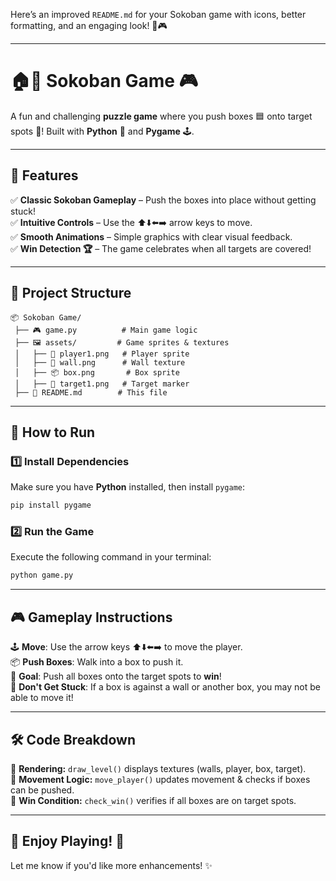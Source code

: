 Here’s an improved `README.md` for your Sokoban game with icons, better formatting, and an engaging look! 🚀🎮  

---

# 🏠🧩 Sokoban Game 🎮  

A fun and challenging **puzzle game** where you push boxes 🟦 onto target spots 🎯! Built with **Python** 🐍 and **Pygame** 🕹️.

---

## 🚀 Features  

✅ **Classic Sokoban Gameplay** – Push the boxes into place without getting stuck!  
✅ **Intuitive Controls** – Use the ⬆️⬇️⬅️➡️ arrow keys to move.  
✅ **Smooth Animations** – Simple graphics with clear visual feedback.  
✅ **Win Detection 🏆** – The game celebrates when all targets are covered!  

---

## 📂 Project Structure  

```
📦 Sokoban Game/
 ├── 🎮 game.py          # Main game logic
 ├── 🖼️ assets/         # Game sprites & textures
 │   ├── 🧍 player1.png   # Player sprite
 │   ├── 🧱 wall.png      # Wall texture
 │   ├── 📦 box.png       # Box sprite
 │   ├── 🎯 target1.png   # Target marker
 ├── 📜 README.md        # This file
```

---

## 🔧 How to Run  

### 1️⃣ Install Dependencies  
Make sure you have **Python** installed, then install `pygame`:  

```sh
pip install pygame
```

### 2️⃣ Run the Game  
Execute the following command in your terminal:  

```sh
python game.py
```

---

## 🎮 Gameplay Instructions  

🕹️ **Move**: Use the arrow keys ⬆️⬇️⬅️➡️ to move the player.  
📦 **Push Boxes**: Walk into a box to push it.  
🎯 **Goal**: Push all boxes onto the target spots to **win**!  
🚧 **Don't Get Stuck**: If a box is against a wall or another box, you may not be able to move it!  

---

## 🛠️ Code Breakdown  

🔹 **Rendering:** `draw_level()` displays textures (walls, player, box, target).  
🔹 **Movement Logic:** `move_player()` updates movement & checks if boxes can be pushed.  
🔹 **Win Condition:** `check_win()` verifies if all boxes are on target spots.  

---

## 🎉 Enjoy Playing! 🚀  

Let me know if you'd like more enhancements! ✨

